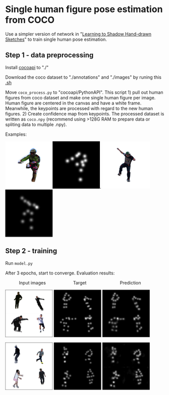 # Single human figure pose estimation from COCO

Use a simpler version of network in "[Learning to Shadow Hand-drawn Sketches](https://github.com/qyzdao/ShadeSketch)" to train single human pose estimation.

## Step 1 - data preprocessing
Install [cocoapi](https://github.com/cocodataset/cocoapi) to "./"

Download the coco dataset to "./annotations" and "./images" by runing this [.sh](https://gist.github.com/mkocabas/a6177fc00315403d31572e17700d7fd9)

Move `coco_process.py` to "cocoapi/PythonAPI". This script 1) pull out human figures from coco dataset and make one single human figure per image. 
Human figure are centered in the canvas and have a white frame. Meanwhile, the keypoints are processed with regard to the new human figures. 
2) Create confidence map from keypoints. The processed dataset is written as `coco.npy` (recommend using >128G RAM to prepare data or spliting data to multiple .npy).

Examples:

<img src="https://github.com/qyzdao/single-human-pose-estimation/blob/main/imgs/131084_0.png" width="150"><img src="https://github.com/qyzdao/single-human-pose-estimation/blob/main/imgs/131084_0_c.png" width="150">.   <img src="https://github.com/qyzdao/single-human-pose-estimation/blob/main/imgs/262148_0.png" width="150"><img src="https://github.com/qyzdao/single-human-pose-estimation/blob/main/imgs/262148_0_c.png" width="150">


## Step 2 - training
Run `model.py`

After 3 epochs, start to converge. Evaluation results:

&nbsp;&nbsp;&nbsp;&nbsp;&nbsp;&nbsp;&nbsp;&nbsp;&nbsp;&nbsp;    Input images    &nbsp;&nbsp;&nbsp;&nbsp;&nbsp;&nbsp;&nbsp;&nbsp;&nbsp;&nbsp;&nbsp;&nbsp; &nbsp;&nbsp;&nbsp;&nbsp;&nbsp;&nbsp;&nbsp;   Target      &nbsp;&nbsp;&nbsp;&nbsp;&nbsp;&nbsp;&nbsp;&nbsp;&nbsp;&nbsp;&nbsp;&nbsp;&nbsp;&nbsp;&nbsp;&nbsp;&nbsp;&nbsp;&nbsp;&nbsp;&nbsp;&nbsp;&nbsp;&nbsp;&nbsp;   Prediction

<img src="https://github.com/qyzdao/single-human-pose-estimation/blob/main/imgs/289_img_GT.png" width="150"> <img src="https://github.com/qyzdao/single-human-pose-estimation/blob/main/imgs/289_heatmap_GT.png" width="150"> <img src="https://github.com/qyzdao/single-human-pose-estimation/blob/main/imgs/289_heatmap.png" width="150">

<img src="https://github.com/qyzdao/single-human-pose-estimation/blob/main/imgs/291_img_GT.png" width="150"> <img src="https://github.com/qyzdao/single-human-pose-estimation/blob/main/imgs/291_heatmap_GT.png" width="150"> <img src="https://github.com/qyzdao/single-human-pose-estimation/blob/main/imgs/291_heatmap.png" width="150">

